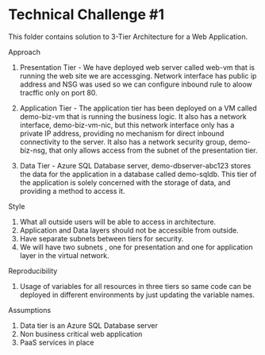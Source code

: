 # Technical Challenge #1
This folder contains solution to 3-Tier Architecture for a Web Application.

Approach

1. Presentation Tier - We have deployed web server called web-vm that is running the web site we are accessging. Network interface has public ip address and NSG was used so we can configure inbound rule to aloow tracffic only on port 80.

2. Application Tier - The application tier has been deployed on a VM called demo-biz-vm that is running the business logic. It also has a network interface, demo-biz-vm-nic, but this network interface only has a private IP address, providing no mechanism for direct inbound connectivity to the server. It also has a network security group, demo-biz-nsg, that only allows access from the subnet of the presentation tier.

3. Data Tier - Azure SQL Database server, demo-dbserver-abc123 stores the data for the application in a database called demo-sqldb. This tier of the application is solely concerned with the storage of data, and providing a method to access it.



Style
1. What all outside users will be able to access in architecture.
2. Application and Data layers should not be accessible from outside.
3. Have separate subnets between tiers for security.
4. We will have two subnets , one for presentation and one for application layer in the virtual network.

Reproducibility
1. Usage of variables for all resources in three tiers so same code can be deployed in different environments by just updating the variable names.

Assumptions
1. Data tier is an Azure SQL Database server
2. Non business critical web application
3. PaaS services in place

